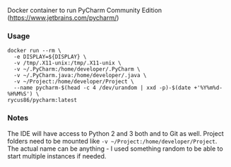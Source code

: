 Docker container to run PyCharm Community Edition (https://www.jetbrains.com/pycharm/)

### Usage

```
docker run --rm \
  -e DISPLAY=${DISPLAY} \
  -v /tmp/.X11-unix:/tmp/.X11-unix \
  -v ~/.PyCharm:/home/developer/.PyCharm \
  -v ~/.PyCharm.java:/home/developer/.java \
  -v ~/Project:/home/developer/Project \
  --name pycharm-$(head -c 4 /dev/urandom | xxd -p)-$(date +'%Y%m%d-%H%M%S') \
rycus86/pycharm:latest
```

### Notes

The IDE will have access to Python 2 and 3 both and to Git as well.
Project folders need to be mounted like `-v ~/Project:/home/developer/Project`.
The actual name can be anything - I used something random to be able to start multiple instances if needed.
